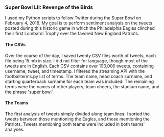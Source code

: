 ### Super Bowl LII: Revenge of the Birds
I used my Python scripts to follow Twitter during the Super Bowl on February 4, 2018. My goal is to perform sentiment analysis on the tweets posted during this historic game in which the Philadelphia Eagles clinched their first Lombardi Trophy over the favored New England Patriots.
#### The CSVs
Over the course of the day, I saved twenty CSV files worth of tweets, each file being 15 mb in size. I did not filter for language, though most of the tweets are in English. Each CSV contains over 100,000 tweets, containing username, tweet, and timestamp. I filtered the streaming API with the footballterms.py list of terms. The team name, head coach surname, and starting quarterback surname for each team was included. The remaining terms were the names of other players, team cheers, the stadium name, and the phrase 'super bowl'.
#### The Teams
The first analysis of tweets simply divided along team lines: I sorted the tweets between those mentioning the Eagles, and those mentioning the Patriots. Tweets mentioning both teams were included in both teams' analyses.
